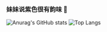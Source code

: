 ### 妹妹说紫色很有韵味 🍇
![Anurag's GitHub stats](https://github-readme-stats.vercel.app/api?username=lxhcool&show_icons=true&theme=aura&locale=cn)
![Top Langs](https://github-readme-stats.vercel.app/api/top-langs/?username=anuraghazra&size_weight=0.5&count_weight=0.5)
